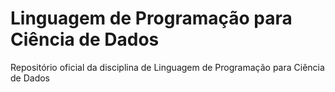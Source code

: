 # Linguagem de Programação para Ciência de Dados
Repositório oficial da disciplina de Linguagem de Programação para Ciência de Dados
